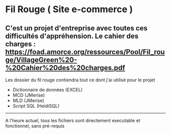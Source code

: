 # Fil Rouge ( Site e-commerce )

C'est un projet d'entreprise avec toutes ces difficultés d'appréhension.
Le cahier des charges : https://foad.amorce.org/ressources/Pool/Fil_rouge/VillageGreen%20-%20Cahier%20des%20charges.pdf
------------------------------------------------------------------------------------------------------------------------

Les dossier du fil rouge contiendra tout ce dont j'ai utilisé pour le projet
- Dictionnaire de données (EXCEL)
- MCD (JMerise)
- MLD (JMerise)
- Script SQL (HeidiSQL)
------------------------------------------------------------------------------------------------------------------------
A l'heure actuel, tous les fichiers sont directement executable et fonctionnel, sans pré-requis


